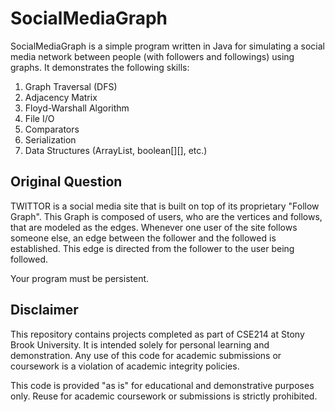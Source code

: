 # SocialMediaGraph
SocialMediaGraph is a simple program written in Java for simulating a social media network between people (with followers and followings) using graphs.
It demonstrates the following skills:

1. Graph Traversal (DFS)    
2. Adjacency Matrix    
3. Floyd-Warshall Algorithm    
4. File I/O    
5. Comparators    
6. Serialization    
7. Data Structures (ArrayList, boolean[][], etc.)

## Original Question
TWITTOR is a social media site that is built on top of its proprietary "Follow Graph". This Graph is composed of users, who are the vertices and follows, that are modeled as the edges. Whenever one user of the site follows someone else, an edge between the follower and the followed is established. This edge is directed from the follower to the user being followed.

Your program must be persistent.

## Disclaimer
This repository contains projects completed as part of CSE214 at Stony Brook University. It is intended solely for personal learning and demonstration. Any use of this code for academic submissions or coursework is a violation of academic integrity policies. 

This code is provided "as is" for educational and demonstrative purposes only. Reuse for academic coursework or submissions is strictly prohibited.
